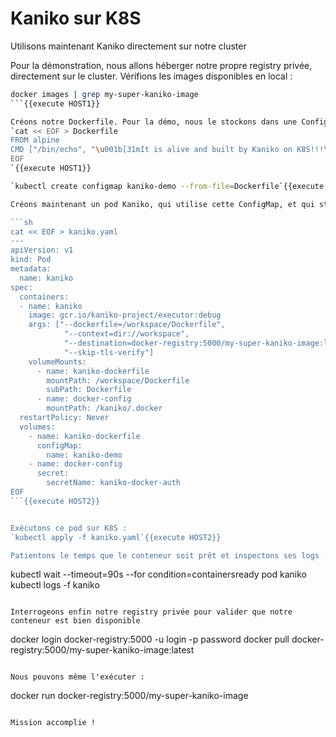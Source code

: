 # Kaniko sur K8S

Utilisons maintenant Kaniko directement sur notre cluster

Pour la démonstration, nous allons héberger notre propre registry privée, directement sur le cluster. Vérifions les images disponibles en local :
```sh
docker images | grep my-super-kaniko-image
```{{execute HOST1}}

Créons notre Dockerfile. Pour la démo, nous le stockons dans une ConfigMap K8S.
`cat << EOF > Dockerfile
FROM alpine
CMD ["/bin/echo", "\u001b[31mIt is alive and built by Kaniko on K8S!!!\u001b[m\r\n"]
EOF
`{{execute HOST1}}

`kubectl create configmap kaniko-demo --from-file=Dockerfile`{{execute HOST1}}

Créons maintenant un pod Kaniko, qui utilise cette ConfigMap, et qui stocke l'image batie dans notre registry privée. On a préalablement créé un secret qui contient le login / mot de passe de la registry.

```sh
cat << EOF > kaniko.yaml
---
apiVersion: v1
kind: Pod
metadata:
  name: kaniko
spec:
  containers:
  - name: kaniko
    image: gcr.io/kaniko-project/executor:debug
    args: ["--dockerfile=/workspace/Dockerfile",
            "--context=dir://workspace",
            "--destination=docker-registry:5000/my-super-kaniko-image:latest",
            "--skip-tls-verify"]
    volumeMounts:
      - name: kaniko-dockerfile
        mountPath: /workspace/Dockerfile
        subPath: Dockerfile
      - name: docker-config
        mountPath: /kaniko/.docker
  restartPolicy: Never
  volumes:
    - name: kaniko-dockerfile
      configMap:
        name: kaniko-demo
    - name: docker-config
      secret:
        secretName: kaniko-docker-auth
EOF
```{{execute HOST2}}


Exécutons ce pod sur K8S :
`kubectl apply -f kaniko.yaml`{{execute HOST2}}

Patientons le temps que le conteneur soit prêt et inspectons ses logs :
```
kubectl wait --timeout=90s --for condition=containersready pod kaniko
kubectl logs -f kaniko
```{{execute HOST1}}

Interrogeons enfin notre registry privée pour valider que notre conteneur est bien disponible
```
docker login docker-registry:5000 -u login -p password
docker pull docker-registry:5000/my-super-kaniko-image:latest
```{{execute HOST1}}

Nous pouvons même l'exécuter :
```
docker run docker-registry:5000/my-super-kaniko-image
```{{execute HOST1}}

Mission accomplie !
